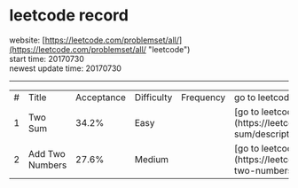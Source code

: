leetcode record
===
website: [https://leetcode.com/problemset/all/](https://leetcode.com/problemset/all/ "leetcode")  
start time: 20170730  
newest update time: 20170730

---

<table>
	<tr>
		<td> # </td>
		<td> Title </th>
		<td> Acceptance </td>
		<td> Difficulty </td>
		<td> Frequency </td>
		<td> go to leetcode </td>
		<td> go to my solution </td>
	</tr>
	<tr>
		<td> 1 </td>
		<td> Two Sum </td>
		<td> 34.2% </td>
		<td> Easy </td>
		<td>  </td>
		<td> [go to leetcode](https://leetcode.com/problems/two-sum/description/)  </td>
		<td>  [my solution](https://github.com/DoubleWJX/leetcode_wjx/tree/master/problems/q00001_TwoSum)   </td>
	</tr>
	<tr>
		<td> 2 </td>
		<td> Add Two Numbers </td>
		<td> 27.6% </td>
		<td> Medium </td>
		<td>  </td>
		<td> [go to leetcode](https://leetcode.com/problems/add-two-numbers/description/)  </td>
		<td>  [my solution](https://github.com/DoubleWJX/leetcode_wjx/tree/master/problems/q00002_AddTwoNumbers)   </td>
	</tr>
	
</table>
